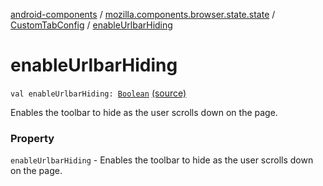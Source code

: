 [android-components](../../index.md) / [mozilla.components.browser.state.state](../index.md) / [CustomTabConfig](index.md) / [enableUrlbarHiding](./enable-urlbar-hiding.md)

# enableUrlbarHiding

`val enableUrlbarHiding: `[`Boolean`](https://kotlinlang.org/api/latest/jvm/stdlib/kotlin/-boolean/index.html) [(source)](https://github.com/mozilla-mobile/android-components/blob/master/components/browser/state/src/main/java/mozilla/components/browser/state/state/CustomTabConfig.kt#L36)

Enables the toolbar to hide as the user scrolls down on the page.

### Property

`enableUrlbarHiding` - Enables the toolbar to hide as the user scrolls down on the page.